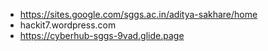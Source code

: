 
- https://sites.google.com/sggs.ac.in/aditya-sakhare/home
- hackit7.wordpress.com
- https://cyberhub-sggs-9vad.glide.page
